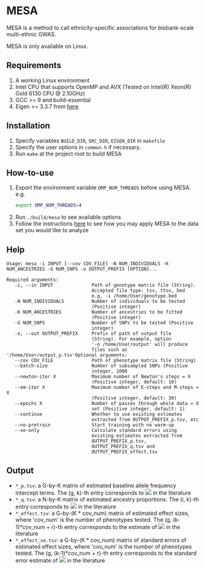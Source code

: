 # MESA
MESA is a method to call ethnicity-specific associations for biobank-scale multi-ethnic GWAS.

 MESA is only available on Linux.

## Requirements
1. A working Linux environment
2. Intel CPU that supports OpenMP and AVX (Tested on Intel(R) Xeon(R) Gold 6130 CPU @ 2.10GHz)
3. GCC >= 9 and build-essential
4. Eigen >= 3.3.7 from [here](https://eigen.tuxfamily.org)

## Installation
1. Specify variables `BUILD_DIR`, `SRC_DIR`, `EIGEN_DIR` in `makefile`
2. Specify the user options in `common.h` if necessary.
3. Run `make` at the project root to build MESA

## How-to-use
1. Export the environment variable `OMP_NUM_THREADS` before using MESA. e.g.
    ```bash
    export OMP_NUM_THREADS=4
    ```
2. Run `./build/mesa` to see available options
3. Follow the instructions [here](./example/README.md) to see how you may apply MESA to the data set you would like to analyze

## Help
```
Usage: mesa -i INPUT [--cov COV_FILE] -N NUM_INDIVIDUALS -K NUM_ANCESTRIES -G NUM_SNPS -o OUTPUT_PREFIX [OPTION]...

Required arguments:
   -i, --in INPUT              Path of genotype matrix file (String). 
                               Accepted file type: tsv, ttsv, bed
                               e.g. -i /home/User/genotype.bed
   -N NUM_INDIVIDUALS          Number of individuals to be tested
                               (Positive integer)
   -K NUM_ANCESTRIES           Number of ancestries to be fitted
                               (Positive integer)
   -G NUM_SNPS                 Number of SNPs to be tested (Positive
                               integer)
   -o, --out OUTPUT_PREFIX     Prefix of path of output file
                               (String). For example, option
                               '-o /home/User/output' will produce
                               files such as '/home/User/output_p.tsv'Optional arguments:
   --cov COV_FILE              Path of phenotype matrix file (String)
   --batch-size                Number of subsampled SNPs (Positive
                               integer, 1000
   --newton-iter X             Maximum number of Newton's steps = X
                               (Positive integer, default: 10)
   --em-iter X                 Maximum number of E-steps and M-steps = X
                               (Positive integer, default: 30)
   --epochs X                  Number of passes through whole data = X
                               set (Positive integer, default: 1)
   --continue                  Whether to use existing estimates
                               extracted from OUTPUT_PREFIX_p.tsv, etc
   --no-pretrain               Start training with no warm-up
   --se-only                   Calculate standard errors using
                               existing estimates extracted from
                               OUTPUT_PREFIX_p.tsv,
                               OUTPUT_PREFIX_q.tsv and 
                               OUTPUT_PREFIX_effect.tsv
```

## Output
- `*_p.tsv`: a G-by-K matrix of estimated baseline allele frequency intercept terms. The (g, k)-th entry corresponds to <img src="https://render.githubusercontent.com/render/math?math=\alpha_{gk}"> in the literature
- `*_q.tsv`: a N-by-K matrix of estimated ancestry proportions. The (i, k)-th entry corresponds to <img src="https://render.githubusercontent.com/render/math?math=q_{ki}"> in the literature
- `*_effect.tsv`: a G-by-(K * cov_num) matrix of estimated effect sizes, where 'cov_num' is the number of phenotypes tested. The (g, (k-1)*cov_num + r)-th entry corresponds to the estimate of <img src="https://render.githubusercontent.com/render/math?math=\gamma_{gkr}"> in the literature
- `*_effect_se.tsv`: a G-by-(K * cov_num) matrix of standard errors of estimated effect sizes, where 'cov_num' is the number of phenotypes tested. The (g, (k-1)*cov_num + r)-th entry corresponds to the standard error estimate of <img src="https://render.githubusercontent.com/render/math?math=\gamma_{gkr}"> in the literature
